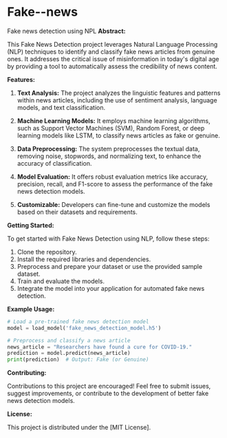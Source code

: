 # Fake--news
Fake news detection using NPL
**Abstract:**

This Fake News Detection project leverages Natural Language Processing (NLP) techniques to identify and classify fake news articles from genuine ones. It addresses the critical issue of misinformation in today's digital age by providing a tool to automatically assess the credibility of news content.

**Features:**

1. **Text Analysis:** The project analyzes the linguistic features and patterns within news articles, including the use of sentiment analysis, language models, and text classification.

2. **Machine Learning Models:** It employs machine learning algorithms, such as Support Vector Machines (SVM), Random Forest, or deep learning models like LSTM, to classify news articles as fake or genuine.

3. **Data Preprocessing:** The system preprocesses the textual data, removing noise, stopwords, and normalizing text, to enhance the accuracy of classification.

4. **Model Evaluation:** It offers robust evaluation metrics like accuracy, precision, recall, and F1-score to assess the performance of the fake news detection models.

5. **Customizable:** Developers can fine-tune and customize the models based on their datasets and requirements.

**Getting Started:**

To get started with Fake News Detection using NLP, follow these steps:

1. Clone the repository.
2. Install the required libraries and dependencies.
3. Preprocess and prepare your dataset or use the provided sample dataset.
4. Train and evaluate the models.
5. Integrate the model into your application for automated fake news detection.

**Example Usage:**

```python
# Load a pre-trained fake news detection model
model = load_model('fake_news_detection_model.h5')

# Preprocess and classify a news article
news_article = "Researchers have found a cure for COVID-19."
prediction = model.predict(news_article)
print(prediction)  # Output: Fake (or Genuine)
```

**Contributing:**

Contributions to this project are encouraged! Feel free to submit issues, suggest improvements, or contribute to the development of better fake news detection models.

**License:**

This project is distributed under the [MIT License].
